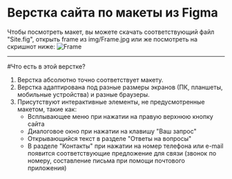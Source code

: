 # Верстка сайта по макеты из Figma
Чтобы посмотреть макет, вы можете скачать соответствующий файл "Site.fig", открыть frame из img/Frame.jpg или же посмотреть на скришнот ниже:
![Frame](https://github.com/ArlenMor/Site-layout-1/assets/42170867/2a8a6357-a975-4e12-9e30-16205e75a5fd)

---

#Что есть в этой верстке?

1. Верстка абсолютно точно соответствует макету.
2. Верстка адаптирована под разные размеры экранов (ПК, планшеты, мобильные устройства) и разные браузеры.
3. Присутствуют интерактивные элементы, не предусмотренные макетом, такие как:
   - Всплывающее меню при нажатии на правую верхнюю кнопку сайта
   - Диалоговое окно при нажатии на клавишу "Ваш запрос"
   - Открывающийся текст в разделе "Ответы на вопросы"
   - В разделе "Контакты" при нажатии на номер телефона или e-mail появится соответствующие предложение для связи (звонок по номеру, составление письма при помощи почтового приложения)

